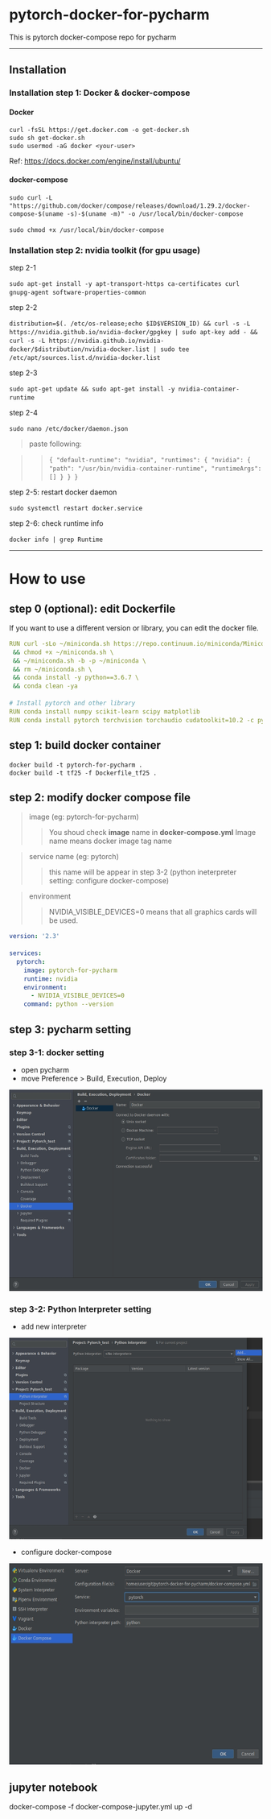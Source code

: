 # pytorch-docker-for-pycharm
This is pytorch docker-compose repo for pycharm

----
## Installation

### Installation step 1: Docker & docker-compose


#### Docker
```shell
curl -fsSL https://get.docker.com -o get-docker.sh
sudo sh get-docker.sh
sudo usermod -aG docker <your-user>
```

 Ref: https://docs.docker.com/engine/install/ubuntu/
 
#### docker-compose

```shell
sudo curl -L "https://github.com/docker/compose/releases/download/1.29.2/docker-compose-$(uname -s)-$(uname -m)" -o /usr/local/bin/docker-compose

sudo chmod +x /usr/local/bin/docker-compose

```

### Installation step 2: nvidia toolkit (for gpu usage)

step 2-1 

 `sudo apt-get install -y apt-transport-https ca-certificates curl gnupg-agent software-properties-common`

step 2-2

 `distribution=$(. /etc/os-release;echo $ID$VERSION_ID) && curl -s -L https://nvidia.github.io/nvidia-docker/gpgkey | sudo apt-key add - && curl -s -L https://nvidia.github.io/nvidia-docker/$distribution/nvidia-docker.list | sudo tee /etc/apt/sources.list.d/nvidia-docker.list`

step 2-3

 `sudo apt-get update && sudo apt-get install -y nvidia-container-runtime`

step 2-4

 `sudo nano /etc/docker/daemon.json`
  
 > paste following:
  
 >>  `{
     "default-runtime": "nvidia",
     "runtimes": {
         "nvidia": {
             "path": "/usr/bin/nvidia-container-runtime",
             "runtimeArgs": []
      }
     }
   }`
    
step 2-5: restart docker daemon  
    
`sudo systemctl restart docker.service`
    
step 2-6: check runtime info
    
`docker info | grep Runtime`

----
# How to use

## step 0 (optional): edit **Dockerfile**
If you want to use a different version or library, you can edit the docker file.

```yaml
RUN curl -sLo ~/miniconda.sh https://repo.continuum.io/miniconda/Miniconda3-py38_4.8.2-Linux-x86_64.sh \
 && chmod +x ~/miniconda.sh \
 && ~/miniconda.sh -b -p ~/miniconda \
 && rm ~/miniconda.sh \
 && conda install -y python==3.6.7 \
 && conda clean -ya

# Install pytorch and other library
RUN conda install numpy scikit-learn scipy matplotlib
RUN conda install pytorch torchvision torchaudio cudatoolkit=10.2 -c pytorch && conda clean -ya
```

## step 1: build docker container

```
docker build -t pytorch-for-pycharm .
docker build -t tf25 -f Dockerfile_tf25 .
```

## step 2: modify docker compose file

> image (eg: pytorch-for-pycharm)
>> You shoud check **image** name in **docker-compose.yml**
>> Image name means docker image tag name 

> service name (eg: pytorch)
>> this name will be appear in step 3-2 (python ineterpreter setting: configure docker-compose)

> environment
>> NVIDIA_VISIBLE_DEVICES=0 means that all graphics cards will be used.


```yaml
version: '2.3'

services:
  pytorch:
    image: pytorch-for-pycharm
    runtime: nvidia
    environment:
      - NVIDIA_VISIBLE_DEVICES=0
    command: python --version
```


## step 3: pycharm setting 
### step 3-1: docker setting
- open pycharm
- move Preference > Build, Execution, Deploy

<img src=".img/20210223_092604.jpg" width=600 height=400>

### step 3-2: Python Interpreter setting
- add new interpreter

<img src=".img/20210223_093705.jpg" width=600 height=400>

- configure docker-compose
<img src=".img/20210223_104857.jpg" width=600 height=400>




## jupyter notebook
docker-compose -f docker-compose-jupyter.yml up -d



